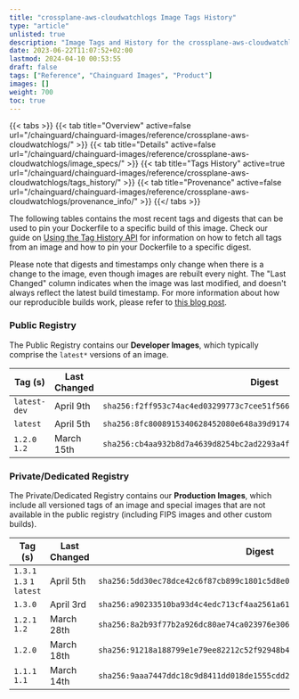 ```yaml
---
title: "crossplane-aws-cloudwatchlogs Image Tags History"
type: "article"
unlisted: true
description: "Image Tags and History for the crossplane-aws-cloudwatchlogs Chainguard Image"
date: 2023-06-22T11:07:52+02:00
lastmod: 2024-04-10 00:53:55
draft: false
tags: ["Reference", "Chainguard Images", "Product"]
images: []
weight: 700
toc: true
---
```


{{< tabs >}}
{{< tab title="Overview" active=false url="/chainguard/chainguard-images/reference/crossplane-aws-cloudwatchlogs/" >}}
{{< tab title="Details" active=false url="/chainguard/chainguard-images/reference/crossplane-aws-cloudwatchlogs/image_specs/" >}}
{{< tab title="Tags History" active=true url="/chainguard/chainguard-images/reference/crossplane-aws-cloudwatchlogs/tags_history/" >}}
{{< tab title="Provenance" active=false url="/chainguard/chainguard-images/reference/crossplane-aws-cloudwatchlogs/provenance_info/" >}}
{{</ tabs >}}

The following tables contains the most recent tags and digests that can be used to pin your Dockerfile to a specific build of this image. Check our guide on [Using the Tag History API](/chainguard/chainguard-images/using-the-tag-history-api/) for information on how to fetch all tags from an image and how to pin your Dockerfile to a specific digest.

Please note that digests and timestamps only change when there is a change to the image, even though images are rebuilt every night. The "Last Changed" column indicates when the image was last modified, and doesn't always reflect the latest build timestamp. For more information about how our reproducible builds work, please refer to [this blog post](https://www.chainguard.dev/unchained/reproducing-chainguards-reproducible-image-builds).

### Public Registry
The Public Registry contains our **Developer Images**, which typically comprise the `latest*` versions of an image.

| Tag (s)        | Last Changed | Digest                                                                    |
|----------------|--------------|---------------------------------------------------------------------------|
|  `latest-dev`  | April 9th    | `sha256:f2ff953c74ac4ed03299773c7cee51f5663c82eb90ab1eec23f71ba9c64ad43c` |
|  `latest`      | April 5th    | `sha256:8fc8008915340628452080e648a39d9174c579e875590fc1583c3360f7520ff5` |
|  `1.2.0` `1.2` | March 15th   | `sha256:cb4aa932b8d7a4639d8254bc2ad2293a4fda2095cc1e06fcc241ba4dc72287d5` |


### Private/Dedicated Registry
The Private/Dedicated Registry contains our **Production Images**, which include all versioned tags of an image and special images that are not available in the public registry (including FIPS images and other custom builds).

| Tag (s)                     | Last Changed | Digest                                                                    |
|-----------------------------|--------------|---------------------------------------------------------------------------|
|  `1.3.1` `1.3` `1` `latest` | April 5th    | `sha256:5dd30ec78dce42c6f87cb899c1801c5d8e09342d12e9e1e138016a751c167860` |
|  `1.3.0`                    | April 3rd    | `sha256:a90233510ba93d4c4edc713cf4aa2561a6195679b6772ac035dc126eb938612c` |
|  `1.2.1` `1.2`              | March 28th   | `sha256:8a2b93f77b2a926dc80ae74ca023976e306d05a22496c567a85bc135f8ceeb46` |
|  `1.2.0`                    | March 18th   | `sha256:91218a188799e1e79ee82212c52f92948b45559bc145b2aab7ab9cc4693c5873` |
|  `1.1.1` `1.1`              | March 14th   | `sha256:9aaa7447ddc18c9d8411dd018de1555cdd2e416c5e96b105c0d83a9356ca24a6` |

